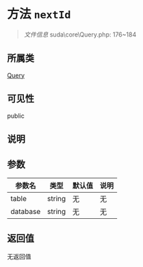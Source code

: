 # 方法 `nextId`

> *文件信息* suda\core\Query.php: 176~184

## 所属类 

[Query](../Query.md)

## 可见性

public

## 说明



## 参数


| 参数名 | 类型 | 默认值 | 说明 |
|--------|-----|-------|-------|
| table |  string | 无 | 无 |
| database |  string | 无 | 无 |



## 返回值

无返回值
